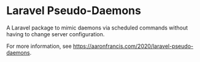 # Laravel Pseudo-Daemons

A Laravel package to mimic daemons via scheduled commands without having to change server configuration.

For more information, see https://aaronfrancis.com/2020/laravel-pseudo-daemons.